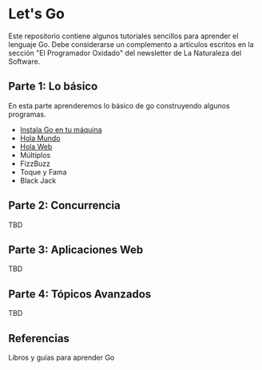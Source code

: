 # Let's Go

Este repositorio contiene algunos tutoriales sencillos para aprender el lenguaje Go.
Debe considerarse un complemento a artículos escritos en la sección "El Programador Oxidado" del newsletter de La Naturaleza del Software.


## Parte 1: Lo básico

En esta parte aprenderemos lo básico de go construyendo algunos programas.

- [Instala Go en tu máquina](/parte-1/Instala.md)
- [Hola Mundo](/parte-1/HolaMundo.md)
- [Hola Web](/parte-2/HolaWeb.md)
- Múltiplos
- FizzBuzz
- Toque y Fama
- Black Jack

## Parte 2: Concurrencia

TBD

## Parte 3: Aplicaciones Web

TBD

## Parte 4: Tópicos Avanzados

TBD

## Referencias

Libros y guías para aprender Go

